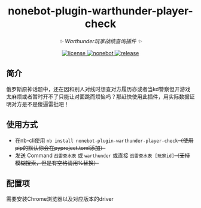 <div align="center">

# nonebot-plugin-warthunder-player-check
_✨ Warthunder玩家战绩查询插件 ✨_

<a href="https://github.com/Utmost-Happiness-Planet/uhpstatus/blob/main/LICENSE">
    <img src="https://img.shields.io/badge/license-GPL%20v3.0-orange" alt="license">
  </a>
  
  <a href="https://github.com/nonebot/nonebot2">
    <img src="https://img.shields.io/badge/nonebot-v2-red" alt="nonebot">
  </a> 
  
  <a href="">
    <img src="https://img.shields.io/badge/release-v3.0-blueviolet" alt="release">
</a>
</div>

## 简介
俄罗斯原神话题中，还在因和别人对线时想查对方履历亦或者当kd警察但开游戏太麻烦或者暂时开不了只能让对面跳而烦恼吗？那赶快使用此插件，用实际数据证明对方是不是傻逼雷批吧！

## 使用方式
 - 在nb-cli使用 `nb install nonebot-plugin-warthunder-player-check`~~（使用pip的默认你会在pyproject.toml添加）~~
 - 发送 Command `战雷查水表` 或 `warthunder` 或直接 `战雷查水表 [玩家id]`~~（支持模糊搜索，但是有空格请用%替换）~~

## 配置项
  需要安装Chrome浏览器以及对应版本的driver<a href="https://github.com/Utmost-Happiness-Planet/uhpstatus/blob/main/LICENSE">
